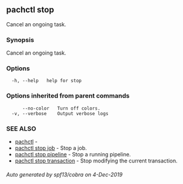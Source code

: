 ## pachctl stop

Cancel an ongoing task.

### Synopsis

Cancel an ongoing task.

### Options

```
  -h, --help   help for stop
```

### Options inherited from parent commands

```
      --no-color   Turn off colors.
  -v, --verbose    Output verbose logs
```

### SEE ALSO

* [pachctl](pachctl.md)	 - 
* [pachctl stop job](pachctl_stop_job.md)	 - Stop a job.
* [pachctl stop pipeline](pachctl_stop_pipeline.md)	 - Stop a running pipeline.
* [pachctl stop transaction](pachctl_stop_transaction.md)	 - Stop modifying the current transaction.

###### Auto generated by spf13/cobra on 4-Dec-2019
